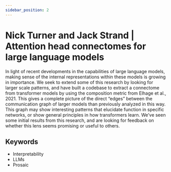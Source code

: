 ```yaml
---
sidebar_position: 2
---
```


# Nick Turner and Jack Strand | Attention head connectomes for large language models

In light of recent developments in the capabilities of large language models, making sense of the internal representations within these models is growing in importance. We seek to extend some of this research by looking for larger scale patterns, and have built a codebase to extract a connectome from transformer models by using the composition metric from Elhage et al., 2021. This gives a complete picture of the direct “edges” between the communication graph of larger models than previously analyzed in this way. This graph may show interesting patterns that elucidate function in specific networks, or show general principles in how transformers learn. We’ve seen some initial results from this research, and are looking for feedback on whether this lens seems promising or useful to others.

## Keywords
- Interpretability
- LLMs
- Prosaic

